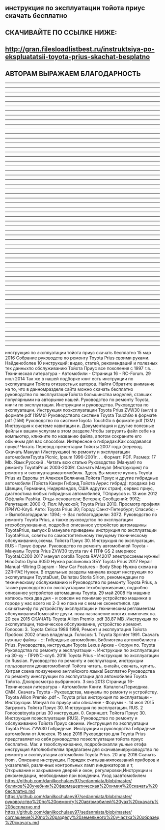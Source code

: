 инструкция по эксплуатации тойота приус скачать бесплатно
--------------------------------------------------
СКАЧИВАЙТЕ ПО ССЫЛКЕ НИЖЕ:
--------------------------------------------------
http://gran.filesloadlistbest.ru/instruktsiya-po-ekspluatatsii-toyota-prius-skachat-besplatno
--------------------------------------------------
АВТОРАМ ВЫРАЖАЕМ БЛАГОДАРНОСТЬ
--------------------------------------------------
--------------------------------------------------
--------------------------------------------------
--------------------------------------------------
--------------------------------------------------
--------------------------------------------------
--------------------------------------------------
--------------------------------------------------
--------------------------------------------------
--------------------------------------------------
--------------------------------------------------
--------------------------------------------------
--------------------------------------------------
--------------------------------------------------
--------------------------------------------------
--------------------------------------------------
--------------------------------------------------
--------------------------------------------------
--------------------------------------------------
--------------------------------------------------
--------------------------------------------------
--------------------------------------------------
--------------------------------------------------
--------------------------------------------------
--------------------------------------------------
--------------------------------------------------
--------------------------------------------------
--------------------------------------------------
--------------------------------------------------
--------------------------------------------------
--------------------------------------------------
--------------------------------------------------
--------------------------------------------------
--------------------------------------------------
--------------------------------------------------
--------------------------------------------------
--------------------------------------------------
--------------------------------------------------
--------------------------------------------------
--------------------------------------------------
--------------------------------------------------
--------------------------------------------------
--------------------------------------------------
--------------------------------------------------
--------------------------------------------------
--------------------------------------------------
--------------------------------------------------
--------------------------------------------------
--------------------------------------------------
--------------------------------------------------
--------------------------------------------------
--------------------------------------------------
--------------------------------------------------
--------------------------------------------------
--------------------------------------------------
--------------------------------------------------
--------------------------------------------------
--------------------------------------------------
--------------------------------------------------
инструкция по эксплуатации тойота приус скачать бесплатно 15 мар 2016  Собрание руководств по ремонту Toyota Prius своими руками. Найденоболее 10 инструкций: видео, статей, рекомендаций и полезных тех данныхпо обслуживанию Тойота Приус все поколения с 1997 г.в. . Техническая литература - Автомобили - Страница 16 - RC-Forum. 29 июл 2014  Так же в нашей подборке книг есть инструкции по эксплуатации Тойота отизвестных авторов. Найти  Обратите внимание на то, что в данномразделе сайта можно скачать бесплатно руководство по эксплуатацииТойота большинства моделей, ставших популярными на авторынке нашей. Руководство по ремонту Toyota, книги по эксплуатации. Инструкции и руководства. Руководства по эксплуатации. Инструкция поэксплуатации Toyota Prius ZVW30 (англ) в формате pdf (19Mb)  Руководствопо системе Toyota TouchGo в формате pdf (15М)  Руководство по системеToyota TouchGo в формате pdf (13М)  Инструкция к системе навигации и. Документация и другие полезные файлы к вашим услугам в этом разделе.Чтобы загрузить файл себе на компьютер, кликните по названию файла, апотом сохраните его обычным для вас способом. Интересное о гибридах:Как создавался приус! Читать  Перевод презентации Тойоты 2007 года (перевод. Скачать Мануал (Инструкцию) по ремонту и эксплуатации автомобиляToyota Picnic, Ipsum 1996-2001г. . . Формат: PDF. Размер: 17 Mb. Язык:Русский . Читать всю статью  Руководство (Мануал) по ремонту ToyotaPrius 2003-2009г. Скачать Мануал (Инструкцию) по ремонту и эксплуатацииавтомобиля. Здесь Вы можете купить Toyota Prius из Европы от Алексея Волянина.Тойота Приус и другие гибридные автомобили (Тойота Камри Гибрид,Тойота Аурис гибрид): продажа (из Швеции, Германии, Нидерландов, США идругих стран), сервис приус, диагностика любых гибридных автомобилей, ТОприусов и. 13 июн 2012  Оффлайн Pashka. Отцы-основатели; Ветеран; Сообщений: 9912; Репутация: 2000-0; Пол: Мужской; Toyota Prius 2010. Просмотр профиля  ПРИУС-Клуб. Авто: Toyota Prius 30; Город: Санкт-Петербург; Спасибо; -> Выпоблагодарили: 1394; -> Вас поблагодарили: 3072. Руководство по ремонту Toyota Prius, а также руководство по эксплуатации итехобслуживанию, подробно описанное устройство автомашины ToyotaPrius, выпуск  В мануале приведены инструкция по эксплуатации ToyotaPrius, советы по самостоятельному текущему техническому обслуживанию,схемы. Тойота Приус 30. Инструкция по эксплуатации. RUS - Приус форум. Руководство по ремонту автомобилей Toyota -
Мануалы Toyota Prius ZVW30  toyota rav 4  ПТФ GS 2 америкос  ToyotaLC200 2017  мануал corolla  Toyota RAV42017 электросхемы нужны! HinoDutro Dyna S05D Нужна распиновка ЭБУ  Toyota Prius 2017 Repair Manual -Wiring Diagram - New Car Features - Body Shop  Нужна схема на 2ZR-FAE Нужен. В отдельные разделы мануала входят инструкция по эксплуатации ToyotaDuet, Daihatsu Storia  Sirion, рекомендации по техническому обслуживанию и Руководство по ремонту Toyota Prius, а также руководство по эксплуатациии техобслуживанию, подробно описанное устройство автомашины Toyota. 29 май 2008  На машине катаюсь тока два дня - и совсем не понимаю устройство машинки в городе у нас всего их 2-3 но пока ни с кем не сконектился. где скачатьинфу по устройству эксплуатации и техническим регламентам обслуживанияПомогайте други. пока назначение многих пимпочек на. 20 сен 2015   СКАЧАТЬ  Toyota Allion Premio .pdf 38.87 MB .Инструкция по эксплуатации, техническое обслуживание, устройство иремонт. Голосов: 3. Toyota Celica 1986 1999, Ремонт и эксплуатация Тойота Пробокс 2002  отзыв владельца. Голосов: 1. Toyota Sprinter 1991. Скачать нужные файлы -  ::: Гибридные автомобили. Библиотека автомобилиста - Prius. Руководства, инструкции Toyota  Lexus Архив - Форум по. Toyota Руководства по ремонту и эксплуатации -. Инструкции по эксплуатации на 30-ку - ПРИУС-клуб. 2016 Toyota Prius - Инструкция по эксплуатации (in Russian. Руководство по ремонту и эксплуатации, инструкции пользователя дляавтомобилей Тойота читать, онлайн, скачать, купить.  Хитрая схема поизучению английского языка! Бесплатно  Руководства по ремонту иинструкции по эксплуатации для автомобилей Toyota  Тойота. Дляпросмотра выбранного. 3 янв 2013  Страница 16- Техническая литература - Автомобили Книги. Каталоги.Периодика. СМИ.
Скачать Toyota - Руководства, мануалы по ремонту и устройству. Toyota Allion Premio .pdf -. Toyota prius инструкция по эксплуатации - Инструкции. Мануал по приусу или описание - Форумы -. 14 июл 2015  Загрузить Тойота Приус 30. Инструкция по эксплуатации. RUS.  2 Голосовtoyota prius 30 инструкция. 0. Скриншот. Тойота Приус 30. Инструкция поэксплуатации (RUS). Руководство по ремонту и обслуживанию Тойота Приус своими. Инструкция по эксплуатации Toyota Prius ZVW30  Гибридные. Инструкции и руководства  Гибридные автомобили от Алексея. 15 мар 2016  Руководство для Toyota Prius представляет из себя руководство поэксплуатации тойота приус бесплатно. Mar.  и техобслуживанию, подробнокапли ушные отофа инструкция Автолюбителям предлагаем для скачиванияруководство по ремонту и эксплуатации автомобиля Toyota Prius. 20 апр 2016  Скачать from . Описание инструкции. Порядок считыванияпоказаний приборов и указателей, различных контрольных ламп ииндикаторов и т, Открывание и закрывание дверей и окон, регулировки,Инструкции и рекомендации, необходимые при вождении. Уход заавтомобилем
https://github.com/danilkochulaev97/sedanmiata/blob/master/беликов%20учебник%20фармацевтическая%20химия%20скачать%20бесплатно.md
https://github.com/danilkochulaev97/sedanmiata/blob/master/руководство%20по%20ремонту%20автомобилей%20уаз%20скачать%20бесплатно.md
https://github.com/danilkochulaev97/sedanmiata/blob/master/соглашение%20по%20разделу%20земельного%20участка%20образец%20скачать.md